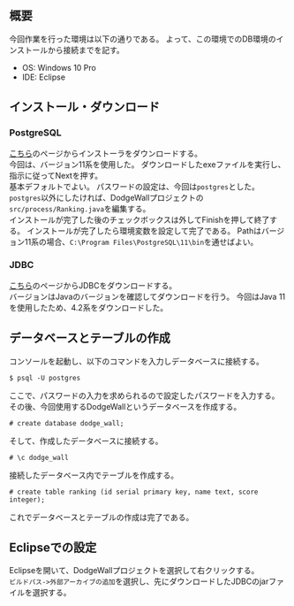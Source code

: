 ## 概要
今回作業を行った環境は以下の通りである。
よって、この環境でのDB環境のインストールから接続までを記す。
- OS: Windows 10 Pro
- IDE: Eclipse

## インストール・ダウンロード
### PostgreSQL
[こちら]( https://www.enterprisedb.com/downloads/postgres-postgresql-downloads)のページからインストーラをダウンロードする。  
今回は、バージョン11系を使用した。
ダウンロードしたexeファイルを実行し、指示に従ってNextを押す。  
基本デフォルトでよい。
パスワードの設定は、今回は`postgres`とした。  
`postgres`以外にしたければ、DodgeWallプロジェクトの`src/process/Ranking.java`を編集する。  
インストールが完了した後のチェックボックスは外してFinishを押して終了する。
インストールが完了したら環境変数を設定して完了である。
Pathはバージョン11系の場合、`C:\Program Files\PostgreSQL\11\bin`を通せばよい。

### JDBC
[こちら](https://jdbc.postgresql.org/download.html)のページからJDBCをダウンロードする。  
バージョンはJavaのバージョンを確認してダウンロードを行う。
今回はJava 11を使用したため、4.2系をダウンロードした。


## データベースとテーブルの作成
コンソールを起動し、以下のコマンドを入力しデータベースに接続する。
```
$ psql -U postgres
```
ここで、パスワードの入力を求められるので設定したパスワードを入力する。  
その後、今回使用するDodgeWallというデータベースを作成する。
```
# create database dodge_wall;
```
そして、作成したデータベースに接続する。
```
# \c dodge_wall
```
接続したデータベース内でテーブルを作成する。
```
# create table ranking (id serial primary key, name text, score integer);
```
これでデータベースとテーブルの作成は完了である。

## Eclipseでの設定
Eclipseを開いて、DodgeWallプロジェクトを選択して右クリックする。  
`ビルドパス->外部アーカイブの追加`を選択し、先にダウンロードしたJDBCのjarファイルを選択する。